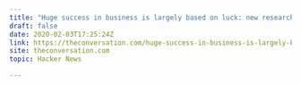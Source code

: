 ```yaml
---
title: "Huge success in business is largely based on luck: new research"
draft: false
date: 2020-02-03T17:25:24Z
link: https://theconversation.com/huge-success-in-business-is-largely-based-on-luck-new-research-130843?utm_medium=RSS&utm_source=hune
site: theconversation.com
topic: Hacker News  

---
```

